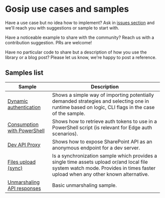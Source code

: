 # Gosip use cases and samples

Have a use case but no idea how to implement? Ask in [issues section](https://github.com/koltyakov/gosip-sandbox/issues) and we'll reach you with suggestions or sample to start with.

Have a noticeable example to share with the community? Reach us with a contribution suggestion. PRs are welcome!

Have no particular code to share but a description of how you use the library or a blog post? Please let us know, we're happy to post a reference.

## Samples list

Sample | Description
-------|------------
[Dynamic authentication](./dynauth) | Shows a simple way of importing potentially demanded strategies and selecting one in runtime based on logic, CLI flags in the case of the sample.
[Consumption with PowerShell](./posh) | Shows how to retrieve auth tokens to use in a PowerShell script (is relevant for Edge auth scenarios).
[Dev API Proxy](./proxy) | Shows how to expose SharePoint API as an anonymous endpoint for a dev server.
[Files upload (sync)](./sync) | Is a synchronization sample which provides a single time assets upload or/and local file system watch mode. Provides in times faster upload when any other known alternative.
[Unmarshaling API responses](./unmarshaling) | Basic unmarshaling sample.